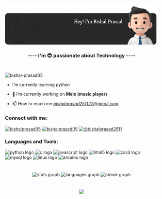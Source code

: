 <img src="header_image.png"></img>
<h3 align="center">---- I'm 😎 passionate about Technology ----</h3>
<br>
<p align="left"> <img src="https://komarev.com/ghpvc/?username=bishal-prasad05&label=Profile%20views&color=0e75b6&style=flat" alt="bishal-prasad05" /> </p>

- I’m currently learning *python*
- 🔭 I’m currently working on **Melo (music player)**

- 📫 How to reach me *bishalprasad251122@gmail.com*

<h3 align="left">Connect with me:</h3>
<p align="left">
<a href="https://linkedin.com/in/bishalprasad05" target="blank"><img align="center" src="https://raw.githubusercontent.com/rahuldkjain/github-profile-readme-generator/master/src/images/icons/Social/linked-in-alt.svg" alt="bishalprasad05" height="30" width="40" /></a>
<a href="https://instagram.com/bishalprasad05" target="blank"><img align="center" src="https://raw.githubusercontent.com/rahuldkjain/github-profile-readme-generator/master/src/images/icons/Social/instagram.svg" alt="bishalprasad05" height="30" width="40" /></a>
<a href="https://www.hackerrank.com/@bishalprasad2511" target="blank"><img align="center" src="https://raw.githubusercontent.com/rahuldkjain/github-profile-readme-generator/master/src/images/icons/Social/hackerrank.svg" alt="@bishalprasad2511" height="30" width="40" /></a>

<h3 align="left">Languages and Tools:</h3>
<div align="left" border="2px solid white">
  <img src="https://cdn.jsdelivr.net/gh/devicons/devicon/icons/python/python-original.svg" height="30" width="42" alt="python logo"  />
  <img src="https://cdn.jsdelivr.net/gh/devicons/devicon/icons/c/c-original.svg" height="30" width="42" alt="c logo"  />
  <img src="https://cdn.jsdelivr.net/gh/devicons/devicon/icons/javascript/javascript-original.svg" height="30" width="42" alt="javascript logo"  />
  <img src="https://cdn.jsdelivr.net/gh/devicons/devicon/icons/html5/html5-original.svg" height="30" width="42" alt="html5 logo"  />
  <img src="https://cdn.jsdelivr.net/gh/devicons/devicon/icons/css3/css3-original.svg" height="30" width="42" alt="css3 logo"  />
  <img src="https://cdn.jsdelivr.net/gh/devicons/devicon/icons/mysql/mysql-original.svg" height="30" width="42" alt="mysql logo"  />
  <img src="https://cdn.jsdelivr.net/gh/devicons/devicon/icons/linux/linux-original.svg" height="30" width="42" alt="linux logo"  />
  <img src="https://cdn.jsdelivr.net/gh/devicons/devicon/icons/arduino/arduino-original.svg" height="30" width="42" alt="arduino logo"  />
</div>

<br>

###

<div align="center">
  <img src="https://github-readme-stats.vercel.app/api?username=bishal-prasad05&hide_title=false&hide_rank=false&show_icons=true&include_all_commits=true&count_private=true&disable_animations=false&theme=dracula&locale=en&hide_border=false" height="150" alt="stats graph"  />
  <img src="https://github-readme-stats.vercel.app/api/top-langs?username=bishal-prasad05&locale=en&hide_title=false&layout=compact&card_width=320&langs_count=5&theme=dracula&hide_border=false" height="150" alt="languages graph"  />
  <img src="https://streak-stats.demolab.com?user=bishal&locale=en&mode=daily&theme=dracula&hide_border=false&border_radius=5" height="150" alt="streak graph"  />
</div>

###
<br>

<div align="center">
<img src="https://github.com/Bishal-prasad05/Bishal-prasad05/blob/output/github-contribution-grid-snake.svg">
</div>

###
